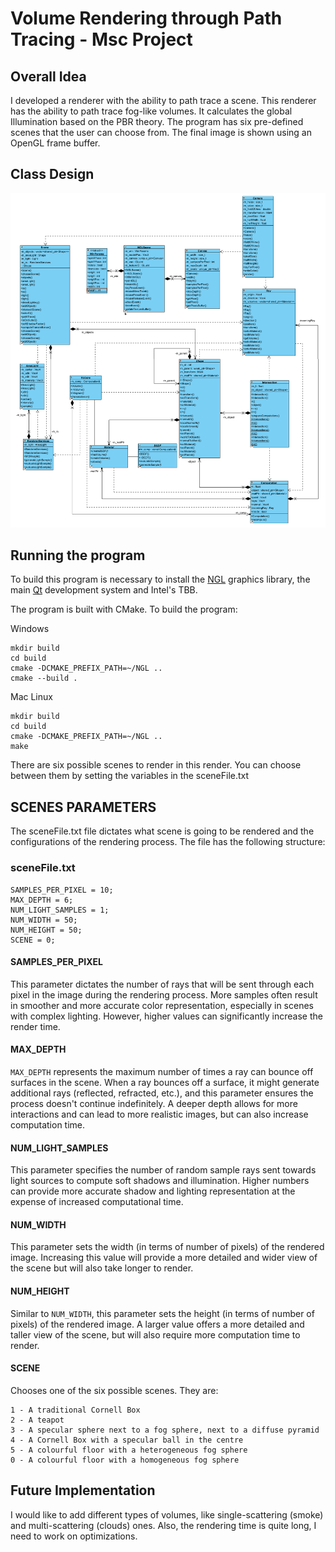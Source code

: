 # Volume Rendering through Path Tracing - Msc Project

## Overall Idea

I developed a renderer with the ability to path trace a scene. This renderer has the ability to path trace fog-like volumes. It calculates the global Illumination based on the PBR theory. The program has six pre-defined scenes that the user can choose from. The final image is shown using an OpenGL frame buffer.

## Class Design

![diagram](/images/d.png)

## Running the program

To build this program is necessary to install the [NGL](https://github.com/NCCA/NGL) graphics library, the main [Qt](https://www.qt.io/download) development system and Intel's TBB.

The program is built with CMake. To build the program:

Windows
```
mkdir build
cd build
cmake -DCMAKE_PREFIX_PATH=~/NGL ..
cmake --build .
```

Mac Linux
```
mkdir build
cd build
cmake -DCMAKE_PREFIX_PATH=~/NGL ..
make 
```

There are six possible scenes to render in this render. You can choose between them by setting the variables in the sceneFile.txt

## SCENES PARAMETERS

The sceneFile.txt file dictates what scene is going to be rendered and the configurations of the rendering process. The file has the following structure:

### sceneFile.txt

```
SAMPLES_PER_PIXEL = 10;
MAX_DEPTH = 6;
NUM_LIGHT_SAMPLES = 1;
NUM_WIDTH = 50;
NUM_HEIGHT = 50;
SCENE = 0;
```

#### SAMPLES_PER_PIXEL
This parameter dictates the number of rays that will be sent through each pixel in the image during the rendering process. More samples often result in smoother and more accurate color representation, especially in scenes with complex lighting. However, higher values can significantly increase the render time.

#### MAX_DEPTH 
`MAX_DEPTH` represents the maximum number of times a ray can bounce off surfaces in the scene. When a ray bounces off a surface, it might generate additional rays (reflected, refracted, etc.), and this parameter ensures the process doesn't continue indefinitely. A deeper depth allows for more interactions and can lead to more realistic images, but can also increase computation time.

#### NUM_LIGHT_SAMPLES
This parameter specifies the number of random sample rays sent towards light sources to compute soft shadows and illumination. Higher numbers can provide more accurate shadow and lighting representation at the expense of increased computational time.

#### NUM_WIDTH
This parameter sets the width (in terms of number of pixels) of the rendered image. Increasing this value will provide a more detailed and wider view of the scene but will also take longer to render.

#### NUM_HEIGHT
Similar to `NUM_WIDTH`, this parameter sets the height (in terms of number of pixels) of the rendered image. A larger value offers a more detailed and taller view of the scene, but will also require more computation time to render.

#### SCENE
Chooses one of the six possible scenes. They are:

    1 - A traditional Cornell Box
    2 - A teapot
    3 - A specular sphere next to a fog sphere, next to a diffuse pyramid
    4 - A Cornell Box with a specular ball in the centre
    5 - A colourful floor with a heterogeneous fog sphere
    0 - A colourful floor with a homogeneous fog sphere

## Future Implementation

I would like to add different types of volumes, like single-scattering (smoke) and multi-scattering (clouds) ones. Also, the rendering time is quite long, I need to work on optimizations.
